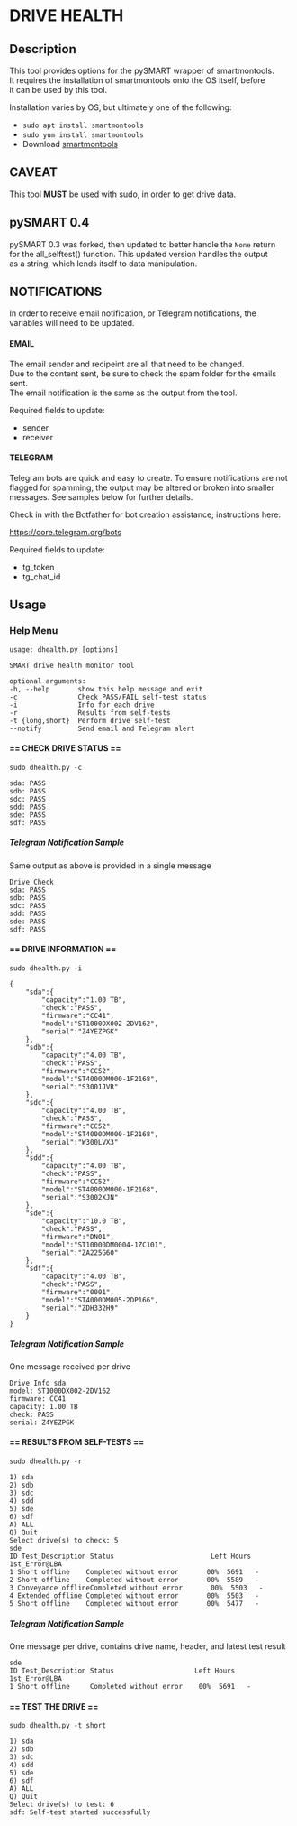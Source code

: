 DRIVE HEALTH
===

Description
---
This tool provides options for the pySMART wrapper of smartmontools.  
It requires the installation of smartmontools onto the OS itself, before  
it can be used by this tool.  

Installation varies by OS, but ultimately one of the following:  

* `sudo apt install smartmontools`
* `sudo yum install smartmontools`
* Download [smartmontools](https://www.smartmontools.org)


CAVEAT
---
This tool **MUST** be used with sudo, in order to get drive data.  


pySMART 0.4
---
pySMART 0.3 was forked, then updated to better handle the `None` return  
for the all_selftest() function. This updated version handles the output  
as a string, which lends itself to data manipulation.  


NOTIFICATIONS
---
In order to receive email notification, or Telegram notifications, the  
variables will need to be updated.  

#### EMAIL
The email sender and recipeint are all that need to be changed.  
Due to the content sent, be sure to check the spam folder for the emails sent.  
The email notification is the same as the output from the tool.  

Required fields to update:  
* sender
* receiver

#### TELEGRAM
Telegram bots are quick and easy to create. To ensure notifications are not  
flagged for spamming, the output may be altered or broken into smaller  
messages. See samples below for further details.  

Check in with the Botfather for bot creation assistance; instructions here:  

https://core.telegram.org/bots

Required fields to update:  
* tg_token
* tg_chat_id


Usage
---
### Help Menu

    usage: dhealth.py [options]

    SMART drive health monitor tool

    optional arguments:
    -h, --help       show this help message and exit
    -c               Check PASS/FAIL self-test status
    -i               Info for each drive
    -r               Results from self-tests
    -t {long,short}  Perform drive self-test
    --notify         Send email and Telegram alert


#### == CHECK DRIVE STATUS ==

    sudo dhealth.py -c

    sda: PASS
    sdb: PASS
    sdc: PASS
    sdd: PASS
    sde: PASS
    sdf: PASS

##### Telegram Notification Sample
Same output as above is provided in a single message  

    Drive Check
    sda: PASS
    sdb: PASS
    sdc: PASS
    sdd: PASS
    sde: PASS
    sdf: PASS


#### == DRIVE INFORMATION ==

    sudo dhealth.py -i

    {
        "sda":{
            "capacity":"1.00 TB",
            "check":"PASS",
            "firmware":"CC41",
            "model":"ST1000DX002-2DV162",
            "serial":"Z4YEZPGK"
        },
        "sdb":{
            "capacity":"4.00 TB",
            "check":"PASS",
            "firmware":"CC52",
            "model":"ST4000DM000-1F2168",
            "serial":"S3001JVR"
        },
        "sdc":{
            "capacity":"4.00 TB",
            "check":"PASS",
            "firmware":"CC52",
            "model":"ST4000DM000-1F2168",
            "serial":"W300LVX3"
        },
        "sdd":{
            "capacity":"4.00 TB",
            "check":"PASS",
            "firmware":"CC52",
            "model":"ST4000DM000-1F2168",
            "serial":"S3002XJN"
        },
        "sde":{
            "capacity":"10.0 TB",
            "check":"PASS",
            "firmware":"DN01",
            "model":"ST10000DM0004-1ZC101",
            "serial":"ZA225G60"
        },
        "sdf":{
            "capacity":"4.00 TB",
            "check":"PASS",
            "firmware":"0001",
            "model":"ST4000DM005-2DP166",
            "serial":"ZDH332H9"
        }
    }

##### Telegram Notification Sample
One message received per drive  

    Drive Info sda
    model: ST1000DX002-2DV162
    firmware: CC41
    capacity: 1.00 TB
    check: PASS
    serial: Z4YEZPGK


#### == RESULTS FROM SELF-TESTS ==

    sudo dhealth.py -r

    1) sda
    2) sdb
    3) sdc
    4) sdd
    5) sde
    6) sdf
    A) ALL
    Q) Quit
    Select drive(s) to check: 5
    sde
    ID Test_Description Status                        Left Hours  1st_Error@LBA
    1 Short offline    Completed without error       00%  5691   -
    2 Short offline    Completed without error       00%  5589   -
    3 Conveyance offlineCompleted without error       00%  5503   -
    4 Extended offline Completed without error       00%  5503   -
    5 Short offline    Completed without error       00%  5477   -

##### Telegram Notification Sample
One message per drive, contains drive name, header, and latest test result  

    sde
    ID Test_Description Status                    Left Hours  1st_Error@LBA
    1 Short offline     Completed without error    00%  5691   -


#### == TEST THE DRIVE ==

    sudo dhealth.py -t short

    1) sda
    2) sdb
    3) sdc
    4) sdd
    5) sde
    6) sdf
    A) ALL
    Q) Quit
    Select drive(s) to test: 6
    sdf: Self-test started successfully


